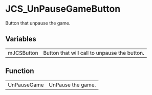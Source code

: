 # JCS_UnPauseGameButton

Button that unpause the game.


## Variables

<table>
  <tr>
    <td>mJCSButton</td>
    <td>Button that will call to unpause the button.</td>
  </tr>
</table>


## Function

<table>
  <tr>
    <td>UnPauseGame</td>
    <td>UnPause the game.</td>
  </tr>
</table>
